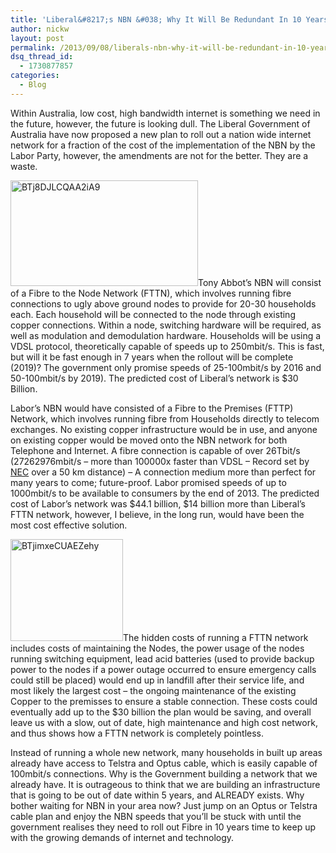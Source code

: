 ```yaml
---
title: 'Liberal&#8217;s NBN &#038; Why It Will Be Redundant In 10 Years'
author: nickw
layout: post
permalink: /2013/09/08/liberals-nbn-why-it-will-be-redundant-in-10-years/
dsq_thread_id:
  - 1730877857
categories:
  - Blog
---
```

Within Australia, low cost, high bandwidth internet is something we need in the future, however, the future is looking dull. The Liberal Government of Australia have now proposed a new plan to roll out a nation wide internet network for a fraction of the cost of the implementation of the NBN by the Labor Party, however, the amendments are not for the better. They are a waste.

[<img class="alignright size-medium wp-image-1193" alt="BTj8DJLCQAA2iA9" src="http://cdn.nickwhyte.com/static/2013/09/BTj8DJLCQAA2iA9-300x169.jpg" width="300" height="169" />][1]Tony Abbot&#8217;s NBN will consist of a Fibre to the Node Network (FTTN), which involves running fibre connections to ugly above ground nodes to provide for 20-30 households each. Each household will be connected to the node through existing copper connections. Within a node, switching hardware will be required, as well as modulation and demodulation hardware. Households will be using a VDSL protocol, theoretically capable of speeds up to 250mbit/s. This is fast, but will it be fast enough in 7 years when the rollout will be complete (2019)? The government only promise speeds of 25-100mbit/s by 2016 and 50-100mbit/s by 2019). The predicted cost of Liberal&#8217;s network is $30 Billion.

Labor&#8217;s NBN would have consisted of a Fibre to the Premises (FTTP) Network, which involves running fibre from Households directly to telecom exchanges. No existing copper infrastructure would be in use, and anyone on existing copper would be moved onto the NBN network for both Telephone and Internet. A fibre connection is capable of over 26Tbit/s (27262976mbit/s &#8211; more than 100000x faster than VDSL &#8211; Record set by [NEC][2] over a 50 km distance) &#8211; A connection medium more than perfect for many years to come; future-proof. Labor promised speeds of up to 1000mbit/s to be available to consumers by the end of 2013. The predicted cost of Labor&#8217;s network was $44.1 billion, $14 billion more than Liberal&#8217;s FTTN network, however, I believe, in the long run, would have been the most cost effective solution.

[<img class="alignleft  wp-image-1194" alt="BTjimxeCUAEZehy" src="http://cdn.nickwhyte.com/static/2013/09/BTjimxeCUAEZehy-300x271.jpeg" width="180" height="163" />][3]The hidden costs of running a FTTN network includes costs of maintaining the Nodes, the power usage of the nodes running switching equipment, lead acid batteries (used to provide backup power to the nodes if a power outage occurred to ensure emergency calls could still be placed) would end up in landfill after their service life, and most likely the largest cost &#8211; the ongoing maintenance of the existing Copper to the premisses to ensure a stable connection. These costs could eventually add up to the $30 billion the plan would be saving, and overall leave us with a slow, out of date, high maintenance and high cost network, and thus shows how a FTTN network is completely pointless.

Instead of running a whole new network, many households in built up areas already have access to Telstra and Optus cable, which is easily capable of 100mbit/s connections. Why is the Government building a network that we already have. It is outrageous to think that we are building an infrastructure that is going to be out of date within 5 years, and ALREADY exists. Why bother waiting for NBN in your area now? Just jump on an Optus or Telstra cable plan and enjoy the NBN speeds that you&#8217;ll be stuck with until the government realises they need to roll out Fibre in 10 years time to keep up with the growing demands of internet and technology.

&nbsp;

 [1]: http://cdn.nickwhyte.com/static/2013/09/BTj8DJLCQAA2iA9.jpg
 [2]: http://en.wikipedia.org/wiki/Fiber-optic_communication#Record_speeds
 [3]: http://cdn.nickwhyte.com/static/2013/09/BTjimxeCUAEZehy.jpeg